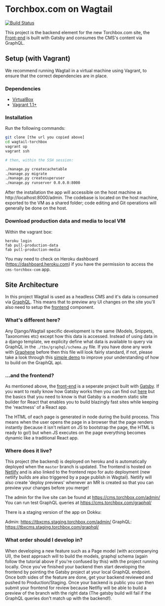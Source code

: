 Torchbox.com on Wagtail
=======================

[![Build Status](https://travis-ci.org/torchbox/wagtail-torchbox.svg?branch=master)](https://travis-ci.org/torchbox/wagtail-torchbox)

This project is the backend element for the new Torchbox.com site, the [Front-end](https://github.com/torchbox/torchbox-frontend/) is built with Gatsby and consumes the CMS's content via GraphQL. 

Setup (with Vagrant)
--------------------

We recommend running Wagtail in a virtual machine using Vagrant, to ensure that the correct dependencies are in place.

### Dependencies
 - [VirtualBox](https://www.virtualbox.org/)
 - [Vagrant 1.1+](http://www.vagrantup.com)

### Installation

Run the following commands:

```bash
git clone [the url you copied above]
cd wagtail-torchbox
vagrant up
vagrant ssh

# then, within the SSH session:

./manage.py createcachetable
./manage.py migrate
./manage.py createsuperuser
./manage.py runserver 0.0.0.0:8000
```

After the installation the app will accessible on the host machine as http://localhost:8000/admin. The codebase is located on the host
machine, exported to the VM as a shared folder; code editing and Git operations will generally be done on the host.


### Download production data and media to local VM

Within the vagrant box:

```
heroku login
fab pull-production-data
fab pull-production-media
```

You may need to check on Heroku dashboard (https://dashboard.heroku.com) if you have the permission to access the `cms-torchbox-com` app.


Site Architecture
-----------------

In this project Wagtail is used as a headless CMS and it's data is consumed via [GraphQL](https://graphql.org/). This means that to preview any UI changes on the site you'll also need to setup the [frontend](https://github.com/torchbox/torchbox-frontend/) component.

### What's different here?

Any Django/Wagtail specific development is the same (Models, Snippets, Taxonomies etc) except how this data is accessed. Instead of using data in a django template, we explicity define what data is available to query via GraphQL in the `./tbx/graphql/schema.py` file. If you have done any work with [Graphene](https://docs.graphene-python.org/en/latest/) before then this file will look fairly standard, if not, please take a look through this [simple demo](https://docs.graphene-python.org/projects/django/en/latest/tutorial-plain/) to improve your understanding of how to build on the GraphQL api.


### ...and the frontend?

As mentioned above, the [front-end](https://github.com/torchbox/torchbox-frontend/) is a seperate project built with [Gatsby](https://www.gatsbyjs.org/). If you want to really know how Gatsby works then you can find out [here](https://www.gatsbyjs.org/docs/behind-the-scenes/) but the basics that you need to know is that Gatsby is a modern static site builder for React that enables you to build blazingly fast sites while keeping the 'reactness' of a React app.

The HTML of each page is generated in node during the build process. This means when the user opens the page in a browser that the page renders instantly (because it isn't reliant on JS to bootstrap the page, the HTML is ready to go!) but when JS executes on the page everything becomes dynamic like a traditional React app.


### Where does it live?

This project (the backend) is deployed on heroku and is automatically deployed when the `master` branch is updated. The frontend is hosted on [Netlify](https://www.netlify.com/) and is also linked to the frontend repo for auto deployment (new netlify builds are also triggered by a page publish in Wagtail). Netlify will also create 'deploy previews' whenever an MR is created so that you can preview your changes before you merge!


The admin for the live site can be found at https://cms.torchbox.com/admin/ 
You can run test GraphQL queries at https://cms.torchbox.com/graphql/ 

There is a staging version of the app on Dokku:

Admin: https://tbxcms.staging.torchbox.com/admin/
GraphQL: https://tbxcms.staging.torchbox.com/graphql/

### What order should I develop in?

When developing a new feature such as a Page model (with accompanying UI), the best approach will to build the models, graphql schema (again follow the tutorial above if you're confused by this) with the project running locally. Once you've finished your backend then start developing the frontend by pointing the Gatsby project at your local GraphQL endpoint. Once both sides of the feature are done, get your backend reviewed and pushed to Production/Staging. Once your backend is public you can then submit your frontend for review because Netlfiy will be able to build a preview of the branch with the right data (The gatsby build will fail if the GraphQL queries don't match up with the backend!).
